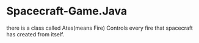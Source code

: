 # Spacecraft-Game.Java

there is a class called Ates(means Fire) Controls every fire that spacecraft has created from itself.

